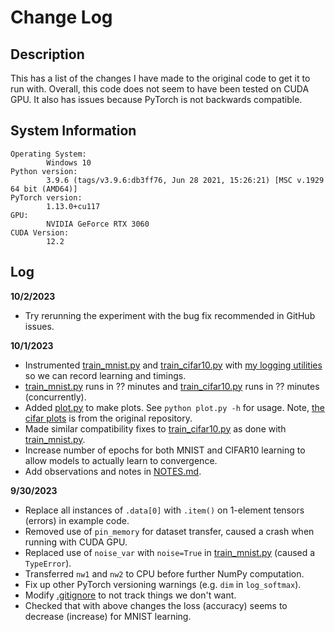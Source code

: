 # Change Log 

## Description

This has a list of the changes I have made to the original code to get it to run with. Overall,
this code does not seem to have been tested on CUDA GPU. It also has issues because PyTorch
is not backwards compatible.

## System Information

```
Operating System:
        Windows 10
Python version:
        3.9.6 (tags/v3.9.6:db3ff76, Jun 28 2021, 15:26:21) [MSC v.1929 64 bit (AMD64)]
PyTorch version:
        1.13.0+cu117
GPU:
        NVIDIA GeForce RTX 3060
CUDA Version:
        12.2
```

## Log 

**10/2/2023**
- Try rerunning the experiment with the bug fix recommended in GitHub issues.

**10/1/2023**
- Instrumented [train_mnist.py](examples/train_mnist.py) and [train_cifar10.py](examples/train_cifar10.py) with [my logging utilities](https://github.com/ChamiLamelas/UsefulPythonLibraries) so we can record learning and timings.
- [train_mnist.py](examples/train_mnist.py) runs in ?? minutes and [train_cifar10.py](examples/train_cifar10.py) runs in ?? minutes (concurrently).
- Added [plot.py](examples/plot.py) to make plots. See `python plot.py -h` for usage. Note, [the cifar plots](examples/plots/cifar) is from the original repository. 
- Made similar compatibility fixes to [train_cifar10.py](examples/train_cifar10.py) as done with [train_mnist.py](examples/train_mnist.py).
- Increase number of epochs for both MNIST and CIFAR10 learning to allow models to actually learn to convergence. 
- Add observations and notes in [NOTES.md](NOTES.md).

**9/30/2023**
- Replace all instances of `.data[0]` with `.item()` on 1-element tensors (errors) in example code.
- Removed use of `pin_memory` for dataset transfer, caused a crash when running with CUDA GPU.
- Replaced use of `noise_var` with `noise=True` in [train_mnist.py](examples/train_mnist.py) (caused a `TypeError`).
- Transferred `nw1` and `nw2` to CPU before further NumPy computation.
- Fix up other PyTorch versioning warnings (e.g. `dim` in `log_softmax`).
- Modify [.gitignore](.gitignore) to not track things we don't want.
- Checked that with above changes the loss (accuracy) seems to decrease (increase) for MNIST learning.

